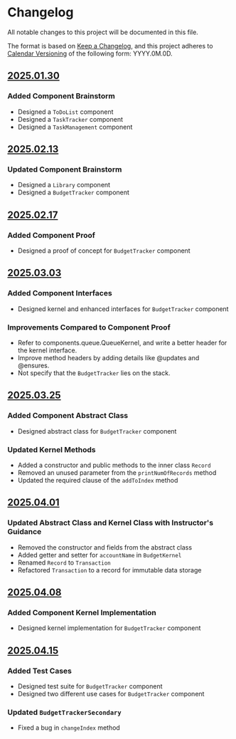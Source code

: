 # Changelog

All notable changes to this project will be documented in this file.

The format is based on [Keep a Changelog](https://keepachangelog.com/en/1.1.0/),
and this project adheres to [Calendar Versioning](https://calver.org/) of
the following form: YYYY.0M.0D.

## [2025.01.30](https://github.com/C-Zong/portfolio-2231/releases/tag/v2025.01.30)

### Added Component Brainstorm

- Designed a `ToDoList` component
- Designed a `TaskTracker` component
- Designed a `TaskManagement` component

## [2025.02.13](https://github.com/C-Zong/portfolio-2231/releases/tag/v2025.02.13)

### Updated Component Brainstorm

- Designed a `Library` component
- Designed a `BudgetTracker` component

## [2025.02.17](https://github.com/C-Zong/portfolio-2231/releases/tag/v2025.02.17)

### Added Component Proof

- Designed a proof of concept for `BudgetTracker` component

## [2025.03.03](https://github.com/C-Zong/portfolio-2231/releases/tag/v2025.03.03)

### Added Component Interfaces

- Designed kernel and enhanced interfaces for `BudgetTracker` component

### Improvements Compared to Component Proof

- Refer to components.queue.QueueKernel, and write a better header for the kernel interface.
- Improve method headers by adding details like @updates and @ensures.
- Not specify that the `BudgetTracker` lies on the stack.

## [2025.03.25](https://github.com/C-Zong/portfolio-2231/releases/tag/v2025.03.25)

### Added Component Abstract Class

- Designed abstract class for `BudgetTracker` component

### Updated Kernel Methods

- Added a constructor and public methods to the inner class `Record`
- Removed an unused parameter from the `printNumOfRecords` method
- Updated the required clause of the `addToIndex` method

## [2025.04.01](https://github.com/C-Zong/portfolio-2231/releases/tag/v2025.04.01)

### Updated Abstract Class and Kernel Class with Instructor's Guidance

- Removed the constructor and fields from the abstract class
- Added getter and setter for `accountName` in `BudgetKernel`
- Renamed `Record` to `Transaction`
- Refactored `Transaction` to a record for immutable data storage

## [2025.04.08](https://github.com/C-Zong/portfolio-2231/releases/tag/v2025.04.08)

### Added Component Kernel Implementation

- Designed kernel implementation for `BudgetTracker` component

## [2025.04.15](https://github.com/C-Zong/portfolio-2231/releases/tag/v2025.04.15)

### Added Test Cases

- Designed test suite for `BudgetTracker` component
- Designed two different use cases for `BudgetTracker` component

### Updated `BudgetTrackerSecondary`

- Fixed a bug in `changeIndex` method
